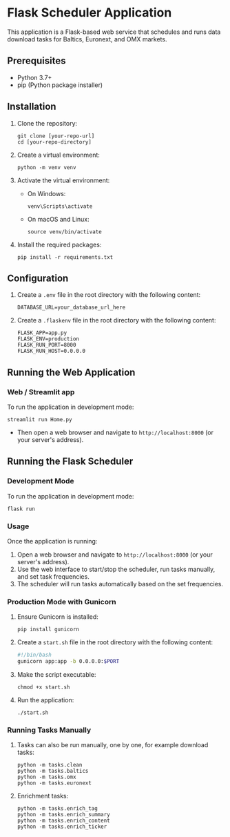 # Flask Scheduler Application

This application is a Flask-based web service that schedules and runs data download tasks for Baltics, Euronext, and OMX markets.

## Prerequisites

- Python 3.7+
- pip (Python package installer)

## Installation

1. Clone the repository:
   ```
   git clone [your-repo-url]
   cd [your-repo-directory]
   ```

2. Create a virtual environment:
   ```
   python -m venv venv
   ```

3. Activate the virtual environment:
   - On Windows:
     ```
     venv\Scripts\activate
     ```
   - On macOS and Linux:
     ```
     source venv/bin/activate
     ```

4. Install the required packages:
   ```
   pip install -r requirements.txt
   ```

## Configuration

1. Create a `.env` file in the root directory with the following content:
   ```
   DATABASE_URL=your_database_url_here
   ```

2. Create a `.flaskenv` file in the root directory with the following content:
   ```
   FLASK_APP=app.py
   FLASK_ENV=production
   FLASK_RUN_PORT=8000
   FLASK_RUN_HOST=0.0.0.0
   ```

## Running the Web Application

### Web / Streamlit app

To run the application in development mode:

```
streamlit run Home.py
```
- Then open a web browser and navigate to `http://localhost:8000` (or your server's address).

## Running the Flask Scheduler

### Development Mode

To run the application in development mode:

```
flask run
```

### Usage

Once the application is running:

1. Open a web browser and navigate to `http://localhost:8000` (or your server's address).
2. Use the web interface to start/stop the scheduler, run tasks manually, and set task frequencies.
3. The scheduler will run tasks automatically based on the set frequencies.


### Production Mode with Gunicorn

1. Ensure Gunicorn is installed:
   ```
   pip install gunicorn
   ```

2. Create a `start.sh` file in the root directory with the following content:
   ```bash
   #!/bin/bash
   gunicorn app:app -b 0.0.0.0:$PORT
   ```

3. Make the script executable:
   ```
   chmod +x start.sh
   ```

4. Run the application:
   ```
   ./start.sh
   ```
### Running Tasks Manually

1. Tasks can also be run manually, one by one, for example download tasks:
   ```
   python -m tasks.clean
   python -m tasks.baltics
   python -m tasks.omx
   python -m tasks.euronext
   ```
1. Enrichment tasks:
   ```
   python -m tasks.enrich_tag
   python -m tasks.enrich_summary
   python -m tasks.enrich_content
   python -m tasks.enrich_ticker
   ```

